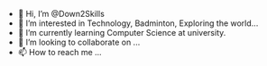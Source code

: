 - 👋 Hi, I’m @Down2Skills
- 👀 I’m interested in Technology, Badminton, Exploring the world...
- 🌱 I’m currently learning Computer Science at university.
- 💞️ I’m looking to collaborate on ...
- 📫 How to reach me ...

<!---
Down2Skills/Down2Skills is a ✨ special ✨ repository because its `README.md` (this file) appears on your GitHub profile.
You can click the Preview link to take a look at your changes.
--->
